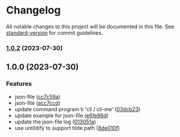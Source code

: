 # Changelog

All notable changes to this project will be documented in this file. See [standard-version](https://github.com/conventional-changelog/standard-version) for commit guidelines.

### [1.0.2](https://github.com/mokkapps/changelog-generator-demo/compare/v1.0.0...v1.0.2) (2023-07-30)

## 1.0.0 (2023-07-30)

### Features

- json-file ([cc7c59a](https://github.com/mokkapps/changelog-generator-demo/commits/cc7c59a8ec2420b1b47c95348e24567bd58061ec))
- json-file ([acc7ccd](https://github.com/mokkapps/changelog-generator-demo/commits/acc7ccdf498c5d1ccc1a1f1b7c08dfff7e84d095))
- update command program ti 'cli / cli-me' ([03dcb23](https://github.com/mokkapps/changelog-generator-demo/commits/03dcb2383d7c93133d76257ea1910e21cd0f8189))
- update example for json-file ([e6fe98d](https://github.com/mokkapps/changelog-generator-demo/commits/e6fe98d7f8424184f2488ec79be21c89e1cdd60e))
- update the json-file log ([013051a](https://github.com/mokkapps/changelog-generator-demo/commits/013051a7ad8fa5c9514996928fdc88cb71466f46))
- use untildify to support tilde path ([8de010f](https://github.com/mokkapps/changelog-generator-demo/commits/8de010fc7732fef1f7ae94a96e630d94df36f6b6))
